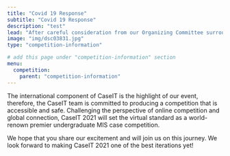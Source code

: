 ```yaml
---
title: "Covid 19 Response"
subtitle: "Covid 19 Response"
description: "test"
lead: "After careful consideration from our Organizing Committee surrounding the COVID-19 pandemic, we are thrilled to announce that CaseIT 2021 will be held as a virtual competition!"
image: "img/dsc03831.jpg"
type: "competition-information"

# add this page under "competition-information" section
menu:
  competition:
    parent: "competition-information"
---
```


The international component of CaseIT is the highlight of our event, therefore, the CaseIT team is committed to producing a competition that is accessible and safe. Challenging the perspective of online competition and global connection, CaseIT 2021 will set the virtual standard as a world-renown premier undergraduate MIS case competition.

We hope that you share our excitement and will join us on this journey. We look forward to making CaseIT 2021 one of the best iterations yet!
